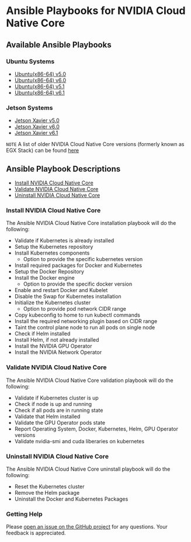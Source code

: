 <h1>Ansible Playbooks for NVIDIA Cloud Native Core </h1>

<h2> Available Ansible Playbooks </h2>

<h3> Ubuntu Systems </h3>

- [Ubuntu(x86-64) v5.0](https://github.com/NVIDIA/cloud-native-core/blob/master/playbooks/guides/Ubuntu_Server_v5.0.md)
- [Ubuntu(x86-64) v6.0](https://github.com/NVIDIA/cloud-native-core/blob/master/playbooks/guides/Ubuntu_Server_v6.0.md)
- [Ubuntu(x86-64) v5.1](https://github.com/NVIDIA/cloud-native-core/blob/master/playbooks/guides/Ubuntu_Server_v5.1.md)
- [Ubuntu(x86-64) v6.1](https://github.com/NVIDIA/cloud-native-core/blob/master/playbooks/guides/Ubuntu_Server_v6.1.md)

<h3> Jetson Systems </h3>

- [Jetson Xavier v5.0](https://github.com/NVIDIA/cloud-native-core/blob/master/playbooks/guides/Jetson_Xavier_v5.0.md)
- [Jetson Xavier v6.0](https://github.com/NVIDIA/cloud-native-core/blob/master/playbooks/guides/Jetson_Xavier_v6.0.md)
- [Jetson Xavier v6.1](https://github.com/NVIDIA/cloud-native-core/blob/master/playbooks/guides/Jetson_Xavier_v6.1.md)


`NOTE`
A list of older NVIDIA Cloud Native Core versions (formerly known as EGX Stack) can be found [here](https://github.com/NVIDIA/cloud-native-core/blob/master/playbooks/older_versions/readme.md)

<h2> Ansible Playbook Descriptions </h2>

- [Install NVIDIA Cloud Native Core](#Install-NVIDIA-Cloud-Native-Core)
- [Validate NVIDIA Cloud Native Core](#Validate-NVIDIA-Cloud-Native-Core)
- [Uninstall NVIDIA Cloud Native Core](#Uninstall-NVIDIA-Cloud-Native-Core)

### Install NVIDIA Cloud Native Core 

The Ansible NVIDIA Cloud Native Core installation playbook will do the following:

- Validate if Kubernetes is already installed
- Setup the Kubernetes repository
- Install Kubernetes components 
  - Option to provide the specific kubernetes version
- Install required packages for Docker and Kubernetes
- Setup the Docker Repository
- Install the Docker engine 
  - Option to provide the specific docker version
- Enable and restart Docker and Kubelet
- Disable the Swap for Kubernetes installation
- Initialize the Kubernetes cluster 
  - Option to provide pod network CIDR range
- Copy kubeconfig to home to run kubectl commands
- Install the required networking plugin based on CIDR range
- Taint the control plane node to run all pods on single node
- Check if Helm installed
- Install Helm, if not already installed
- Install the NVIDIA GPU Operator
- Install the NVIDIA Network Operator 

### Validate NVIDIA Cloud Native Core 

The Ansible NVIDIA Cloud Native Core validation playbook will do the following:

- Validate if Kubernetes cluster is up
- Check if node is up and running
- Check if all pods are in running state
- Validate that Helm installed
- Validate the GPU Operator pods state
- Report Operating System, Docker, Kubernetes, Helm, GPU Operator versions
- Validate nvidia-smi and cuda liberaries on kubernetes

### Uninstall NVIDIA Cloud Native Core 

The Ansible NVIDIA Cloud Native Core uninstall playbook will do the following:

- Reset the Kubernetes cluster
- Remove the Helm package
- Uninstall the Docker and Kubernetes Packages

### Getting Help

Please [open an issue on the GitHub project](https://github.com/NVIDIA/cloud-native-core/issues) for any questions. Your feedback is appreciated.


